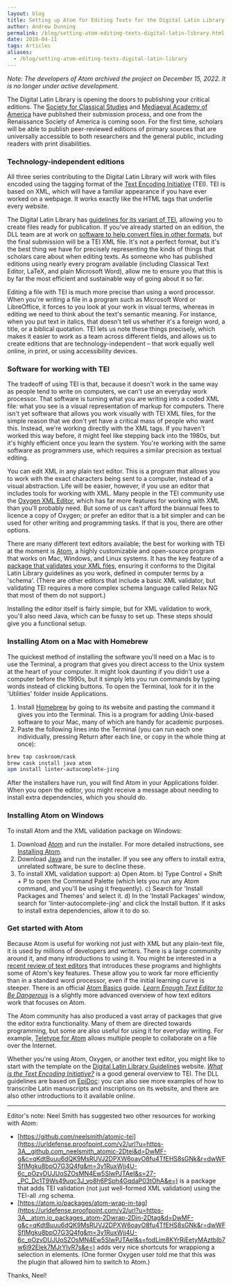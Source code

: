 ```yaml
---
layout: blog
title: Setting up Atom for Editing Texts for the Digital Latin Library
author: Andrew Dunning
permalink: /blog/setting-atom-editing-texts-digital-latin-library.html
date: 2018-04-11
tags: Articles
aliases:
  - /blog/setting-atom-editing-texts-digital-latin-library
---
```


_Note: The developers of Atom archived the project on December 15, 2022. It is no longer under active development._

The Digital Latin Library is opening the doors to publishing your critical editions. The [Society for Classical Studies](https://classicalstudies.org/publications-and-research/ldlt-scs-guidelines) and [Mediaeval Academy of America](http://www.medievalacademy.org/page/LDLTSubmissions/MAA-Procedures-for-Evaluation-of-Proposals--Submissions-to-the-Library.htm) have published their submission process, and one from the Renaissance Society of America is coming soon. For the first time, scholars will be able to publish peer-reviewed editions of primary sources that are universally accessible to both researchers and the general public, including readers with print disabilities.

### Technology-independent editions

All three series contributing to the Digital Latin Library will work with files encoded using the tagging format of the [Text Encoding Initiative](http://tei-c.org/) (TEI). TEI is based on XML, which will have a familiar appearance if you have ever worked on a webpage. It works exactly like the HTML tags that underlie every website.

The Digital Latin Library has [guidelines for its variant of TEI](https://digitallatin.github.io/guidelines/), allowing you to create files ready for publication. If you've already started on an edition, the DLL team are at work on [software to help convert files in other formats](https://github.com/DigitalLatin/automation), but the final submission will be a TEI XML file. It's not a perfect format, but it's the best thing we have for precisely representing the kinds of things that scholars care about when editing texts. As someone who has published editions using nearly every program available (including Classical Text Editor, LaTeX, and plain Microsoft Word), allow me to ensure you that this is by far the most efficient and sustainable way of going about it so far.

Editing a file with TEI is much more precise than using a word processor. When you're writing a file in a program such as Microsoft Word or LibreOffice, it forces to you look at your work in visual terms, whereas in editing we need to think about the text's semantic meaning. For instance, when you put text in italics, that doesn't tell us whether it's a foreign word, a title, or a biblical quotation. TEI lets us note these things precisely, which makes it easier to work as a team across different fields, and allows us to create editions that are technology-independent – that work equally well online, in print, or using accessibility devices.

### Software for working with TEI

The tradeoff of using TEI is that, because it doesn't work in the same way as people tend to write on computers, we can't use an everyday work processor. That software is turning what you are writing into a coded XML file: what you see is a visual representation of markup for computers. There isn't yet software that allows you work visually with TEI XML files, for the simple reason that we don't yet have a critical mass of people who want this. Instead, we're working directly with the XML tags. If you haven't worked this way before, it might feel like stepping back into the 1980s, but it's highly efficient once you learn the system. You're working with the same software as programmers use, which requires a similar precision as textual editing.

You can edit XML in any plain text editor. This is a program that allows you to work with the exact characters being sent to a computer, instead of a visual abstraction. Life will be easier, however, if you use an editor that includes tools for working with XML. Many people in the TEI community use the [Oxygen XML Editor](https://www.oxygenxml.com), which has far more features for working with XML than you'll probably need. But some of us can't afford the biannual fees to licence a copy of Oxygen; or prefer an editor that is a bit simpler and can be used for other writing and programming tasks. If that is you, there are other options.

There are many different text editors available; the best for working with TEI at the moment is [Atom](https://atom.io), a highly customizable and open-source program that works on Mac, Windows, and Linux systems. It has the key feature of a [package that validates your XML files](https://atom.io/packages/linter-autocomplete-jing), ensuring it conforms to the Digital Latin Library guidelines as you work, defined in computer terms by a 'schema'. (There are other editors that include a basic XML validator, but validating TEI requires a more complex schema language called Relax NG that most of them do not support.)

Installing the editor itself is fairly simple, but for XML validation to work, you'll also need Java, which can be fussy to set up. These steps should give you a functional setup.

### Installing Atom on a Mac with Homebrew

The quickest method of installing the software you'll need on a Mac is to use the Terminal, a program that gives you direct access to the Unix system at the heart of your computer. It might look daunting if you didn't use a computer before the 1990s, but it simply lets you run commands by typing words instead of clicking buttons. To open the Terminal, look for it in the 'Utilities' folder inside Applications.

1. Install [Homebrew](https://brew.sh) by going to its website and pasting the command it gives you into the Terminal. This is a program for adding Unix-based software to your Mac, many of which are handy for academic purposes.
2. Paste the following lines into the Terminal (you can run each one individually, pressing Return after each line, or copy in the whole thing at once):

```bash
brew tap caskroom/cask
brew cask install java atom
apm install linter-autocomplete-jing
```

After the installers have run, you will find Atom in your Applications folder. When you open the editor, you might receive a message about needing to install extra dependencies, which you should do.

### Installing Atom on Windows

To install Atom and the XML validation package on Windows:

1. Download [Atom](https://atom.io) and run the installer. For more detailed instructions, see [Installing Atom](https://flight-manual.atom.io/getting-started/sections/installing-atom/).
2. Download [Java](https://java.com/download/) and run the installer. If you see any offers to install extra, unrelated software, be sure to decline these.
3. To install XML validation support: a) Open Atom. b) Type Control + Shift + P to open the Command Palette (which lets you run any Atom command, and you'll be using it frequently). c) Search for 'Install Packages and Themes' and select it. d) In the 'Install Packages' window, search for 'linter-autocomplete-jing' and click the Install button. If it asks to install extra dependencies, allow it to do so.

### Get started with Atom

Because Atom is useful for working not just with XML but any plain-text file, it is used by millions of developers and writers. There is a large community around it, and many introductions to using it. You might be interested in a [recent review of text editors](https://thesweetsetup.com/apps/best-text-editor-macos/) that introduces these programs and highlights some of Atom's key features. These allow you to work far more efficiently than in a standard word processor, even if the initial learning curve is steeper. There is an official [Atom Basics](https://flight-manual.atom.io/getting-started/sections/atom-basics/) guide. [_Learn Enough Text Editor to Be Dangerous_](https://www.learnenough.com/text-editor-tutorial) is a slightly more advanced overview of how text editors work that focuses on Atom.

The Atom community has also produced a vast array of packages that give the editor extra functionality. Many of them are directed towards programming, but some are also useful for using it for everyday writing. For example, [Teletype for Atom](https://teletype.atom.io) allows multiple people to collaborate on a file over the Internet.

Whether you're using Atom, Oxygen, or another text editor, you might like to start with the template on the [Digital Latin Library Guidelines](https://digitallatin.github.io/guidelines/) website. [_What is the Text Encoding Initiative?_](http://books.openedition.org/oep/426) is a good general overview to TEI. The DLL guidelines are based on [EpiDoc](http://epidoc.sourceforge.net): you can also see more examples of how to transcribe Latin manuscripts and inscriptions on its website, and there are also other introductions to it available online.

---

Editor's note: Neel Smith has suggested two other resources for working with Atom:

- [https://github.com/neelsmith/atomic-tei](https://urldefense.proofpoint.com/v2/url?u=https-3A__github.com_neelsmith_atomic-2Dtei&d=DwMF-g&c=qKdtBuuu6dQK9MsRUVJ2DPXW6oayO8fu4TfEHS8sGNk&r=dwWFSfIMgku8bpO7G3Q4fg&m=3y1RuxWjj4U-6c_pOzvDUJUoSZOsMN4Ew5SlwPJTAeI&s=27-_PC_Dc1T9Ws49uqc3J_vo8h6PSph4GqdaP03tOhA&e=) is a package that adds TEI validation (not just well-formed XML validation) using the TEI-all .rng schema.
- [https://atom.io/packages/atom-wrap-in-tag](https://urldefense.proofpoint.com/v2/url?u=https-3A__atom.io_packages_atom-2Dwrap-2Din-2Dtag&d=DwMF-g&c=qKdtBuuu6dQK9MsRUVJ2DPXW6oayO8fu4TfEHS8sGNk&r=dwWFSfIMgku8bpO7G3Q4fg&m=3y1RuxWjj4U-6c_pOzvDUJUoSZOsMN4Ew5SlwPJTAeI&s=fodLim8KYrRjEetyMAztbIb7w6i92Elek7MJrYIvR7s&e=) adds very nice shortcuts for wrappiong a selection in elements. (One former Oxygen user told me that this was the plugin that allowed him to switch to Atom.)

Thanks, Neel!
